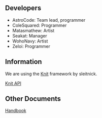 ## Developers
- AstroCode: Team lead, programmer
- ColeSquared: Programmer
- Matasmathew: Artist
- Seakat: Manager
- WohoNavy: Artist
- Zeloi: Programmer

## Information
We are using the [Knit](https://github.com/Sleitnick/Knit/) framework by sleitnick.

[Knit API](https://sleitnick.github.io/Knit/knitapi/)

## Other Documents
[Handbook](https://mammoth-games.github.io/hammer-handbook/)
